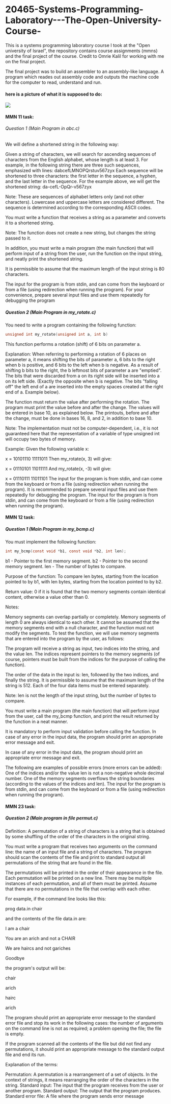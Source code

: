 # 20465-Systems-Programming-Laboratory---The-Open-University-Course-
This is a systems programming laboratory course I took at the "Open university of Israel", the repository contains course assignments (mmns) and the final project of the course. Credit to Omrie Kalil for working with me on the final project.

The final project was to build an assembler to an assembly-like language. A program which reades out assembly code and outputs the machine code for the computer to read, understand and run.
 
#### here is a picture of what it is supposed to do:
![](https://github.com/idogut3/20465-Systems-Programming-Laboratory-The-Open-University-Course/blob/main/images/asembler_picture1.png)

#### MMN 11 task:
###### Question 1 (Main Program in abc.c)

We will define a shortened string in the following way:

Given a string of characters, we will search for ascending sequences of characters from the English alphabet, whose length is at least 3. For example, in the following string there are three such sequences, emphasized with lines: dabcefLMNOPQrstuv567zyx
Each sequence will be shortened to three characters: the first letter in the sequence, a hyphen, and the last letter in the sequence. For the example above, we will get the shortened string: da-cefL-OpQr-v567zyx

Note: These are sequences of alphabet letters only (and not other characters). Lowercase and uppercase letters are considered different. The sequence is determined according to the corresponding ASCII codes.

You must write a function that receives a string as a parameter and converts it to a shortened string.

Note: The function does not create a new string, but changes the string passed to it.

In addition, you must write a main program (the main function) that will perform input of a string from the user, run the function on the input string, and neatly print the shortened string.

It is permissible to assume that the maximum length of the input string is 80 characters.

The input for the program is from stdin, and can come from the keyboard or from a file (using redirection when running the program). For your convenience, prepare several input files and use them repeatedly for debugging the program

##### Question 2 (Main Program in my_rotate.c)

You need to write a program containing the following function:
```c
unsigned int my_rotate(unsigned int a, int b)
```
This function performs a rotation (shift) of 6 bits on parameter a.

Explanation: When referring to performing a rotation of 6 places on parameter a, it means shifting the bits of parameter a, 6 bits to the right when b is positive, and 6 bits to the left when b is negative. As a result of shifting b bits to the right, the b leftmost bits of parameter a are "emptied". The bits that were discarded from a on its right side will be inserted into a on its left side. (Exactly the opposite when b is negative. The bits "falling off" the left end of a are inserted into the empty spaces created at the right end of a. Example below).

The function must return the value after performing the rotation. The program must print the value before and after the change. The values will be entered in base 10, as explained below. The printouts, before and after the change, must be done in bases 16, 8, and 2, in addition to base 10.   

Note: The implementation must not be computer-dependent, i.e., it is not guaranteed here that the representation of a variable of type unsigned int will occupy two bytes of memory.

Example: Given the following variable x:

x = 10101110 11111011
Then my_rotate(x, 3) will give:

x = 01110101 11011111
And my_rotate(x, -3) will give:

x = 01110111 11011101
The input for the program is from stdin, and can come from the keyboard or from a file (using redirection when running the program). It is recommended to prepare several input files and use them repeatedly for debugging the program.
The input for the program is from stdin, and can come from the keyboard or from a file (using redirection when running the program).


#### MMN 12 task:
##### Question 1 (Main Program in my_bcmp.c)

You must implement the following function:
```c
int my_bcmp(const void *b1, const void *b2, int len);
```

b1 - Pointer to the first memory segment.
b2 - Pointer to the second memory segment.
len - The number of bytes to compare.

Purpose of the function: To compare len bytes, starting from the location pointed to by b1, with len bytes, starting from the location pointed to by b2.

Return value: 0 if it is found that the two memory segments contain identical content, otherwise a value other than 0.

Notes:

Memory segments can overlap partially or completely.
Memory segments of length 0 are always identical to each other.
It cannot be assumed that the memory segments end with a null character, and the function must not modify the segments.
To test the function, we will use memory segments that are entered into the program by the user, as follows:

The program will receive a string as input, two indices into the string, and the value len. The indices represent pointers to the memory segments (of course, pointers must be built from the indices for the purpose of calling the function).

The order of the data in the input is: len, followed by the two indices, and finally the string. It is permissible to assume that the maximum length of the string is 512. Each of the four data items must be entered separately.

Note: len is not the length of the input string, but the number of bytes to compare.

You must write a main program (the main function) that will perform input from the user, call the my_bcmp function, and print the result returned by the function in a neat manner.

It is mandatory to perform input validation before calling the function. In case of any error in the input data, the program should print an appropriate error message and exit.

In case of any error in the input data, the program should print an appropriate error message and exit.

The following are examples of possible errors (more errors can be added):
One of the indices and/or the value len is not a non-negative whole decimal number.
One of the memory segments overflows the string boundaries (according to the values of the indices and len).
The input for the program is from stdin, and can come from the keyboard or from a file (using redirection when running the program).

#### MMN 23 task:
##### Question 2 (Main program in file permut.c)

Definition: A permutation of a string of characters is a string that is obtained by some shuffling of the order of the characters in the original string.

You must write a program that receives two arguments on the command line: the name of an input file and a string of characters.
The program should scan the contents of the file and print to standard output all permutations of the string that are found in the file.

The permutations will be printed in the order of their appearance in the file. Each permutation will be printed on a new line. There may be multiple instances of each permutation, and all of them must be printed. Assume that there are no permutations in the file that overlap with each other.

For example, if the command line looks like this:

prog data.in chair

and the contents of the file data.in are:

I am a chair

You are an arich and not a CHAIR

We are haircs and not gariches

Goodbye

the program's output will be:

chair

arich

hairc

arich

The program should print an appropriate error message to the standard error file and stop its work in the following cases: the number of arguments on the command line is not as required; a problem opening the file; the file is empty.

If the program scanned all the contents of the file but did not find any permutations, it should print an appropriate message to the standard output file and end its run.   

Explanation of the terms:

Permutation: A permutation is a rearrangement of a set of objects. In the context of strings, it means rearranging the order of the characters in the string.
Standard input: The input that the program receives from the user or another program.
Standard output: The output that the program produces.
Standard error file: A file where the program sends error message




